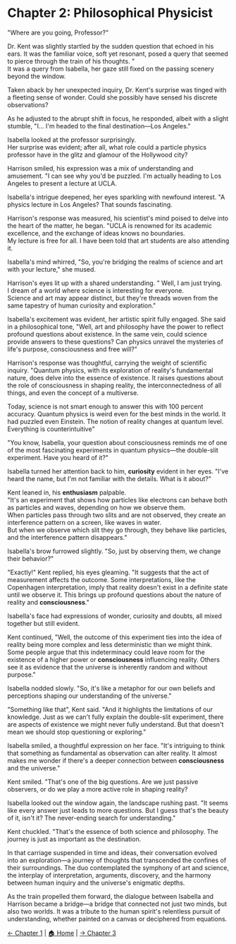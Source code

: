 # Chapter 2: Philosophical Physicist  
"Where are you going, Professor?"

Dr. Kent was slightly startled by the sudden question that echoed in his ears. It was the familiar voice, soft yet resonant, posed a query that seemed to pierce through the train of his thoughts. "  
It was a query from Isabella, her gaze still fixed on the passing scenery beyond the window.

Taken aback by her unexpected inquiry, Dr. Kent's surprise was tinged with a fleeting sense of wonder. Could she possibly have sensed his discrete observations? 

As he adjusted to the abrupt shift in focus, he responded, albeit with a slight stumble, "I... I'm headed to the final destination—Los Angeles."

Isabella looked at the professor surprisingly.   
Her surprise was evident; after all, what role could a particle physics professor have in the glitz and glamour of the Hollywood city?

Harrison smiled, his expression was a mix of understanding and amusement. "I can see why you'd be puzzled. I'm actually heading to Los Angeles to present a lecture at UCLA.

Isabella's intrigue deepened, her eyes sparkling with newfound interest. "A physics lecture in Los Angeles? That sounds fascinating.

Harrison's response was measured, his scientist's mind poised to delve into the heart of the matter, he began. "UCLA is renowned for its academic excellence, and the exchange of ideas knows no boundaries.   
My lecture is free for all. I have been told that art students are also attending it.

Isabella's mind whirred, "So, you're bridging the realms of science and art with your lecture," she mused. 

Harrison's eyes lit up with a shared understanding. " Well, I am just trying.   
I dream of a world where science is interesting for everyone.  
Science and art may appear distinct, but they're threads woven from the same tapestry of human curiosity and exploration."

Isabella's excitement was evident, her artistic spirit fully engaged. She said in a philosophical tone, "Well, art and philosophy have the power to reflect profound questions about existence. In the same vein, could science provide answers to these questions? Can physics unravel the mysteries of life's purpose, consciousness and free will?"

Harrison's response was thoughtful, carrying the weight of scientific inquiry. "Quantum physics, with its exploration of reality's fundamental nature, does delve into the essence of existence. It raises questions about the role of consciousness in shaping reality, the interconnectedness of all things, and even the concept of a multiverse. 

Today, science is not smart enough to answer this with 100 percent accuracy. Quantum physics is weird even for the best minds in the world. It had puzzled even Einstein. The notion of reality changes at quantum level. Everything is counterintuitive"

"You know, Isabella, your question about consciousness reminds me of one of the most fascinating experiments in quantum physics—the double-slit experiment. Have you heard of it?"

Isabella turned her attention back to him, **curiosity** evident in her eyes. "I've heard the name, but I'm not familiar with the details. What is it about?"

Kent leaned in, his **enthusiasm** palpable.  
"It's an experiment that shows how particles like electrons can behave both as particles and waves, depending on how we observe them.  
When particles pass through two slits and are not observed, they create an interference pattern on a screen, like waves in water.  
But when we observe which slit they go through, they behave like particles, and the interference pattern disappears."

Isabella's brow furrowed slightly. "So, just by observing them, we change their behavior?"

"Exactly\!" Kent replied, his eyes gleaming. "It suggests that the act of measurement affects the outcome. Some interpretations, like the Copenhagen interpretation, imply that reality doesn't exist in a definite state until we observe it. This brings up profound questions about the nature of reality and **consciousness**."

Isabella's face had expressions of wonder, curiosity and doubts, all mixed together but still evident.

Kent continued, "Well, the outcome of this experiment ties into the idea of reality being more complex and less deterministic than we might think. Some people argue that this indeterminacy could leave room for the existence of a higher power or **consciousness** influencing reality. Others see it as evidence that the universe is inherently random and without purpose."

Isabella nodded slowly. "So, it's like a metaphor for our own beliefs and perceptions shaping our understanding of the universe."

"Something like that", Kent said. "And it highlights the limitations of our knowledge. Just as we can't fully explain the double-slit experiment, there are aspects of existence we might never fully understand. But that doesn't mean we should stop questioning or exploring."

Isabella smiled, a thoughtful expression on her face. "It's intriguing to think that something as fundamental as observation can alter reality. It almost makes me wonder if there's a deeper connection between **consciousness** and the universe."

Kent smiled. "That's one of the big questions. Are we just passive observers, or do we play a more active role in shaping reality? 

Isabella looked out the window again, the landscape rushing past. "It seems like every answer just leads to more questions. But I guess that's the beauty of it, isn't it? The never-ending search for understanding."

Kent chuckled. "That's the essence of both science and philosophy. The journey is just as important as the destination.

In that carriage suspended in time and ideas, their conversation evolved into an exploration—a journey of thoughts that transcended the confines of their surroundings. The duo contemplated the symphony of art and science, the interplay of interpretation, arguments, discovery, and the harmony between human inquiry and the universe's enigmatic depths.

As the train propelled them forward, the dialogue between Isabella and Harrison became a bridge—a bridge that connected not just two minds, but also two worlds. It was a tribute to the human spirit's relentless pursuit of understanding, whether painted on a canvas or deciphered from equations. 

[← Chapter 1](Chapter1.md) | [🏠 Home](index.md) | [→ Chapter 3](Chapter3.md)
